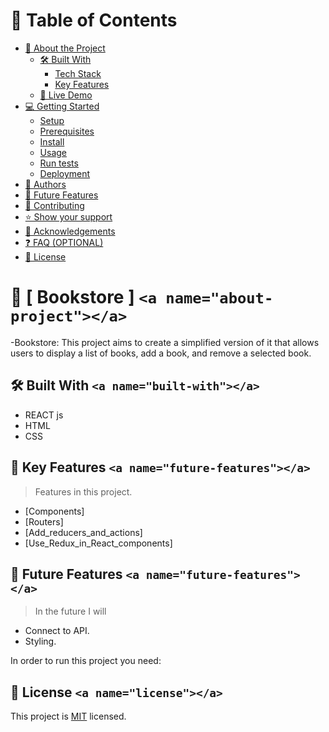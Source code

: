<!-- TABLE OF CONTENTS -->

# 📗 Table of Contents

- [📖 About the Project](#about-project)
  - [🛠 Built With](#built-with)
    - [Tech Stack](#tech-stack)
    - [Key Features](#key-features)
  - [🚀 Live Demo](#live-demo)
- [💻 Getting Started](#getting-started)
  - [Setup](#setup)
  - [Prerequisites](#prerequisites)
  - [Install](#install)
  - [Usage](#usage)
  - [Run tests](#run-tests)
  - [Deployment](#triangular_flag_on_post-deployment)
- [👥 Authors](#authors)
- [🔭 Future Features](#future-features)
- [🤝 Contributing](#contributing)
- [⭐️ Show your support](#support)
- [🙏 Acknowledgements](#acknowledgements)
- [❓ FAQ (OPTIONAL)](#faq)
- [📝 License](#license)

<!-- PROJECT DESCRIPTION -->

# 📖 [ Bookstore ] `<a name="about-project"></a>`

-Bookstore: This project aims to create a simplified version of it that allows users to display a list of books, add a book, and remove a selected book.

## 🛠 Built With `<a name="built-with"></a>`

- REACT js
- HTML
- CSS

## 🔭 Key Features `<a name="future-features"></a>`

> Features in this project.

- [Components]
- [Routers]
- [Add_reducers_and_actions]
- [Use_Redux_in_React_components]

<!-- FUTURE FEATURES -->

## 🔭 Future Features `<a name="future-features"></a>`

> In the future I will

- Connect to API.
- Styling.

 In order to run this project you need:

<!-- LIVE DEMO --


### Setup

 Give a ⭐️ if you like this project!

- Thanks to My Morning-session-group and Standup-team Partners.
- Thanks to Code Reviewers

<!-- FUTURE FEATURES -->


## 📝 License `<a name="license"></a>`

This project is [MIT](./LICENSE) licensed.
